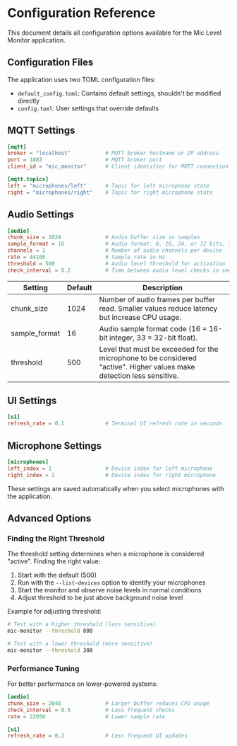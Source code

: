 # Configuration Reference

This document details all configuration options available for the Mic Level Monitor application.

## Configuration Files

The application uses two TOML configuration files:

- `default_config.toml`: Contains default settings, shouldn't be modified directly
- `config.toml`: User settings that override defaults

## MQTT Settings

```toml
[mqtt]
broker = "localhost"           # MQTT broker hostname or IP address
port = 1883                    # MQTT broker port
client_id = "mic_monitor"      # Client identifier for MQTT connection

[mqtt.topics]
left = "microphones/left"      # Topic for left microphone state
right = "microphones/right"    # Topic for right microphone state
```

## Audio Settings

```toml
[audio]
chunk_size = 1024              # Audio buffer size in samples
sample_format = 16             # Audio format: 8, 16, 24, or 32 bits, 33 for float32
channels = 1                   # Number of audio channels per device
rate = 44100                   # Sample rate in Hz
threshold = 500                # Audio level threshold for activation
check_interval = 0.2           # Time between audio level checks in seconds
```

| Setting | Default | Description |
|---------|---------|-------------|
| chunk_size | 1024 | Number of audio frames per buffer read. Smaller values reduce latency but increase CPU usage. |
| sample_format | 16 | Audio sample format code (16 = 16-bit integer, 33 = 32-bit float). |
| threshold | 500 | Level that must be exceeded for the microphone to be considered "active". Higher values make detection less sensitive. |

## UI Settings

```toml
[ui]
refresh_rate = 0.1             # Terminal UI refresh rate in seconds
```

## Microphone Settings

```toml
[microphones]
left_index = 1                 # Device index for left microphone
right_index = 2                # Device index for right microphone
```

These settings are saved automatically when you select microphones with the application.

## Advanced Options

### Finding the Right Threshold

The threshold setting determines when a microphone is considered "active". Finding the right value:

1. Start with the default (500)
2. Run with the `--list-devices` option to identify your microphones
3. Start the monitor and observe noise levels in normal conditions
4. Adjust threshold to be just above background noise level

Example for adjusting threshold:

```bash
# Test with a higher threshold (less sensitive)
mic-monitor --threshold 800

# Test with a lower threshold (more sensitive)
mic-monitor --threshold 300
```

### Performance Tuning

For better performance on lower-powered systems:

```toml
[audio]
chunk_size = 2048              # Larger buffer reduces CPU usage
check_interval = 0.5           # Less frequent checks
rate = 22050                   # Lower sample rate

[ui]
refresh_rate = 0.2             # Less frequent UI updates
```
